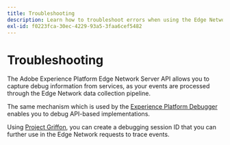 ```yaml
---
title: Troubleshooting
description: Learn how to troubleshoot errors when using the Edge Network Server API.
exl-id: f0223fca-30ec-4229-93a5-3faa6cef5482
---
```

# Troubleshooting

The Adobe Experience Platform Edge Network Server API allows you to capture debug information from services, as your events are processed through the Edge Network data collection pipeline.

The same mechanism which is used by the [Experience Platform Debugger](https://experienceleague.adobe.com/docs/debugger-learn/tutorials/experience-platform-debugger/introduction-to-the-experience-platform-debugger.html?lang=en) enables you to debug API-based implementations.

Using [Project Griffon](https://aep-sdks.gitbook.io/docs/beta/project-griffon), you can create a debugging session ID that you can further use in the Edge Network requests to trace events.

